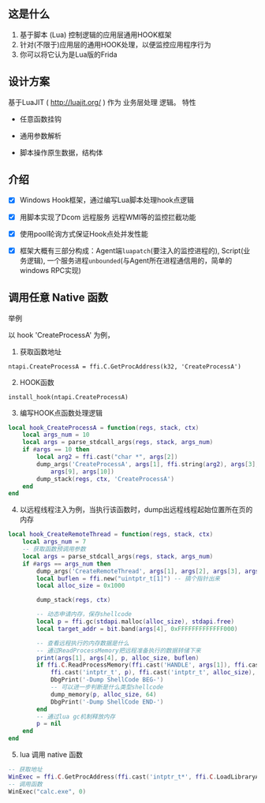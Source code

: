 ## 这是什么
1. 基于脚本 (Lua) 控制逻辑的应用层通用HOOK框架
2. 针对(不限于)应用层的通用HOOK处理，以便监控应用程序行为
3. 你可以将它认为是Lua版的Frida

## 设计方案

基于LuaJIT ( http://luajit.org/ ) 作为 业务层处理 逻辑。
特性

* 任意函数挂钩

* 通用参数解析

* 脚本操作原生数据，结构体


## 介绍
- [x] Windows Hook框架，通过编写Lua脚本处理hook点逻辑 
- [x] 用脚本实现了Dcom 远程服务 远程WMI等的监控拦截功能
- [x] 使用pool轮询方式保证Hook点处并发性能
- [x] 框架大概有三部分构成：Agent端`luapatch`(要注入的监控进程的), Script(业务逻辑), 一个服务进程`unbounded`(与Agent所在进程通信用的，简单的windows RPC实现) 


## 调用任意 Native 函数

举例

以 hook 'CreateProcessA' 为例，

1. 获取函数地址

`ntapi.CreateProcessA = ffi.C.GetProcAddress(k32, 'CreateProcessA')`

2. HOOK函数

`install_hook(ntapi.CreateProcessA)`

3. 编写HOOK点函数处理逻辑

```lua
local hook_CreateProcessA = function(regs, stack, ctx)
    local args_num = 10
    local args = parse_stdcall_args(regs, stack, args_num)
    if #args == 10 then
        local arg2 = ffi.cast("char *", args[2])
        dump_args('CreateProcessA', args[1], ffi.string(arg2), args[3], args[4], args[5], args[6], args[7], args[8],
            args[9], args[10])
        dump_stack(regs, ctx, 'CreateProcessA')
    end
end
```

4. 以远程线程注入为例，当执行该函数时，dump出远程线程起始位置所在页的内存

```lua
local hook_CreateRemoteThread = function(regs, stack, ctx)
    local args_num = 7
    -- 获取函数预调用参数
    local args = parse_stdcall_args(regs, stack, args_num)
    if #args == args_num then
        dump_args('CreateRemoteThread', args[1], args[2], args[3], args[4], args[5], args[6], args[7])
        local buflen = ffi.new("uintptr_t[1]") -- 搞个指针出来
        local alloc_size = 0x1000

        dump_stack(regs, ctx)

        -- 动态申请内存，保存shellcode
        local p = ffi.gc(stdapi.malloc(alloc_size), stdapi.free)
        local target_addr = bit.band(args[4], 0xFFFFFFFFFFFFF000)

        -- 查看远程执行的内存数据是什么
        -- 通过ReadProcessMemory把远程准备执行的数据转储下来
        print(args[1], args[4], p, alloc_size, buflen)
        if ffi.C.ReadProcessMemory(ffi.cast('HANDLE', args[1]), ffi.cast('intptr_t', target_addr),
            ffi.cast('intptr_t', p), ffi.cast('intptr_t', alloc_size), buflen) then
            DbgPrint('-Dump ShellCode BEG-')
            -- 可以进一步判断是什么类型shellcode
            dump_memory(p, alloc_size, 64)
            DbgPrint('-Dump ShellCode END-')
        end
        -- 通过lua gc机制释放内存
        p = nil
    end
end

```

5. lua 调用 native 函数

```lua
-- 获取地址
WinExec = ffi.C.GetProcAddress(ffi.cast('intptr_t*', ffi.C.LoadLibraryA('kernel32.dll')), 'WinExec')
-- 调用函数
WinExec("calc.exe", 0)

```

